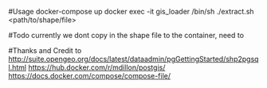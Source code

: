 #Usage
docker-compose up
docker exec -it gis_loader /bin/sh
./extract.sh <sid> <path/to/shape/file> <databaseTable>

#Todo
currently we dont copy in the shape file to the container, need to 

#Thanks and Credit to
http://suite.opengeo.org/docs/latest/dataadmin/pgGettingStarted/shp2pgsql.html
https://hub.docker.com/r/mdillon/postgis/
https://docs.docker.com/compose/compose-file/